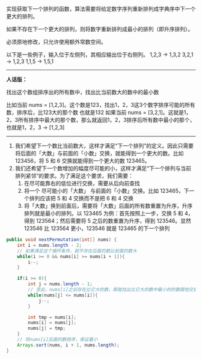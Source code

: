 
实现获取下一个排列的函数，算法需要将给定数字序列重新排列成字典序中下一个更大的排列。

如果不存在下一个更大的排列，则将数字重新排列成最小的排列（即升序排列）。

必须原地修改，只允许使用额外常数空间。

以下是一些例子，输入位于左侧列，其相应输出位于右侧列。
1,2,3 → 1,3,2
3,2,1 → 1,2,3
1,1,5 → 1,5,1

***

**人话版：**  

找出这个数组排序出的所有数中，找出比当前数大的数中的最小数

比如当前 nums = [1,2,3]。这个数是123，找出1，2，3这3个数字排序可能的所有数，排序后，比123大的那个数 也就是132
如果当前 nums = [3,2,1]。这就是1，2，3所有排序中最大的那个数，那么就返回1，2，3排序后所有数中最小的那个，也就是1，2，3 -> [1,2,3]

***
1. 我们希望下一个数比当前数大，这样才满足“下一个排列”的定义。因此只需要将后面的「大数」与前面的「小数」交换，就能得到一个更大的数。比如 123456，将 5 和 6 交换就能得到一个更大的数 123465。
2. 我们还希望下一个数增加的幅度尽可能的小，这样才满足“下一个排列与当前排列紧邻“的要求。为了满足这个要求，我们需要：
    1. 在尽可能靠右的低位进行交换，需要从后向前查找
    2. 将一个 尽可能小的「大数」 与前面的「小数」交换。比如 123465，下一个排列应该把 5 和 4 交换而不是把 6 和 4 交换
    3. 将「大数」换到前面后，需要将「大数」后面的所有数重置为升序，升序排列就是最小的排列。以 123465 为例：首先按照上一步，交换 5 和 4，得到 123564；然后需要将 5 之后的数重置为升序，得到 123546。显然 123546 比 123564 更小，123546 就是 123465 的下一个排列

```Java
public void nextPermutation(int[] nums) {
    int i = nums.length - 2;
    // 如果满足这个循环条件，就不存在后面的数比前面的数大
    while(i >= 0 && nums[i] >= nums[i + 1]){
        i--;
    }

    if(i >= 0){
        int j = nums.length - 1;
        // 至此，nums[i]之后存在比它大的数，那就找出比它大的数中最小的的数跟他交换
        while(nums[j] <= nums[i]){
            j--;
        }

        int tmp = nums[i];
        nums[i] = nums[j];
        nums[j] = tmp;
    }
    // 将nums[i]后面的数排序，保证最小
    Arrays.sort(nums, i + 1, nums.length);
}
```